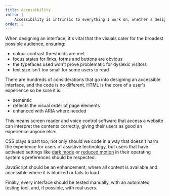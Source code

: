 ```yaml
---
title: Accessibility
intro: |
    Accessibility is intrinsic to everything I work on, whether a design or the HTML, CSS and JavaScript a web page is built with.
order: 2
---
```


When designing an interface, it's vital that the visuals cater for the broadest possible audience, ensuring:

- colour contrast thresholds are met
- focus states for links, forms and buttons are obvious
- the typefaces used won't prove problematic for dyslexic visitors
- text size isn't too small for some users to read

There are hundreds of considerations that go into designing an accessible interface, and the code is no different. HTML is the core of a user's experience so be sure it is:

- semantic
- reflects the visual order of page elements
- enhanced with ARIA where needed

This means screen reader and voice control software that access a website can interpret the contents correctly, giving their users as good an experience anyone else:

CSS plays a part too; not only should we code in a way that doesn't harm the experience for users of assistive technology, but users that have activated settings like [dark mode](/blog/dark-mode-websites-on-macos-mojave) or [reduced motion](/blog/reducing-motion) in their operating system's preferences should be respected.

JavaScript should be an enhancement, where all content is available and accessible where it is blocked or fails to load.

Finally, every interface should be tested manually, with an automated testing tool, and, if possible, with real users.
